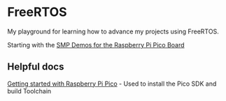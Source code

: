 # FreeRTOS

My playground for learning how to advance my projects using FreeRTOS.

Starting with the [SMP Demos for the Raspberry Pi Pico Board](https://www.freertos.org/smp-demos-for-the-raspberry-pi-pico-board.html)

## Helpful docs

[Getting started with Raspberry Pi Pico](https://datasheets.raspberrypi.com/pico/getting-started-with-pico.pdf) - Used to install the Pico SDK and build Toolchain
